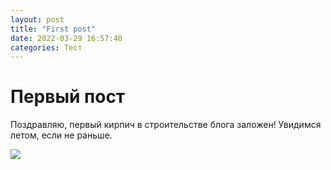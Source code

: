 ```yaml
---
layout: post
title: "First post"
date: 2022-03-29 16:57:40
categories: Тест
---
```


Первый пост
===========

Поздравляю, первый кирпич в строительстве блога заложен! Увидимся летом, если не раньше.

![](https://www.meme-arsenal.com/memes/784063c52ee2cf44d39845a45ca133f9.jpg)
